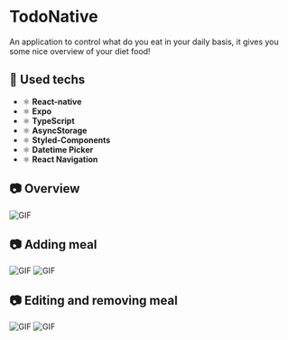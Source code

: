 # TodoNative

An application to control what do you eat in your daily basis, it gives you some nice overview of your diet food!

## :hammer: Used techs

- ⚛️ **React-native**
- ⚛️ **Expo**
- ⚛️ **TypeScript**
- ⚛️ **AsyncStorage**
- ⚛️ **Styled-Components**
- ⚛️ **Datetime Picker**
- ⚛️ **React Navigation**

## :camera: Overview

![GIF](github_assets/overview.gif)

## :camera: Adding meal

![GIF](github_assets/bad_food.gif)
![GIF](github_assets/good_food.gif)

## :camera: Editing and removing meal

![GIF](github_assets/edit_food.gif)
![GIF](github_assets/remove_food.gif)
